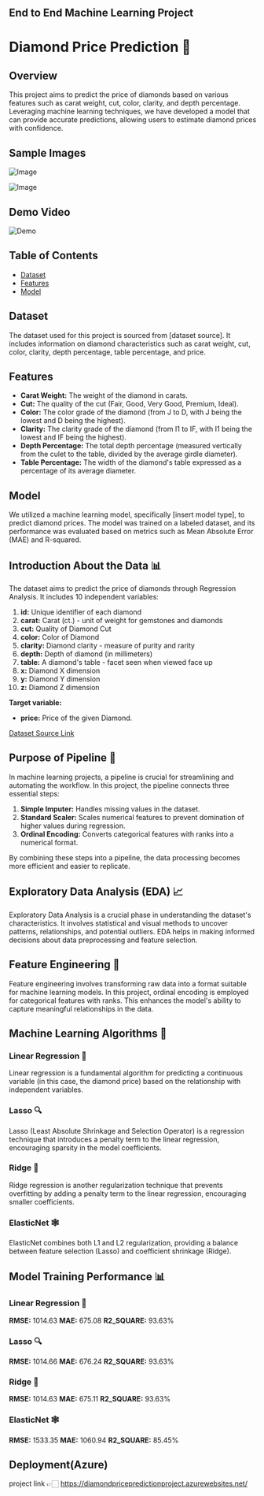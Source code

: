 ## End to End Machine Learning Project
# Diamond Price Prediction 💎
## Overview

This project aims to predict the price of diamonds based on various features such as carat weight, cut, color, clarity, and depth percentage. Leveraging machine learning techniques, we have developed a model that can provide accurate predictions, allowing users to estimate diamond prices with confidence.

## Sample Images
![Image](https://github.com/RRaghulRajkumar/Diamond-price-Prediction/blob/main/demo/image1.png)

![Image](https://github.com/RRaghulRajkumar/Diamond-price-Prediction/blob/main/demo/image2.png)

## Demo Video

![Demo](https://www.youtube.com/watch?v=XVbkq3ucc0E)

## Table of Contents

- [Dataset](#dataset)
- [Features](#features)
- [Model](#model)

## Dataset

The dataset used for this project is sourced from [dataset source]. It includes information on diamond characteristics such as carat weight, cut, color, clarity, depth percentage, table percentage, and price.

## Features

- **Carat Weight:** The weight of the diamond in carats.
- **Cut:** The quality of the cut (Fair, Good, Very Good, Premium, Ideal).
- **Color:** The color grade of the diamond (from J to D, with J being the lowest and D being the highest).
- **Clarity:** The clarity grade of the diamond (from I1 to IF, with I1 being the lowest and IF being the highest).
- **Depth Percentage:** The total depth percentage (measured vertically from the culet to the table, divided by the average girdle diameter).
- **Table Percentage:** The width of the diamond's table expressed as a percentage of its average diameter.

## Model

We utilized a machine learning model, specifically [insert model type], to predict diamond prices. The model was trained on a labeled dataset, and its performance was evaluated based on metrics such as Mean Absolute Error (MAE) and R-squared.


## Introduction About the Data 📊

The dataset aims to predict the price of diamonds through Regression Analysis. It includes 10 independent variables:

1. **id:** Unique identifier of each diamond
2. **carat:** Carat (ct.) - unit of weight for gemstones and diamonds
3. **cut:** Quality of Diamond Cut
4. **color:** Color of Diamond
5. **clarity:** Diamond clarity - measure of purity and rarity
6. **depth:** Depth of diamond (in millimeters)
7. **table:** A diamond's table - facet seen when viewed face up
8. **x:** Diamond X dimension
9. **y:** Diamond Y dimension
10. **z:** Diamond Z dimension

**Target variable:**
- **price:** Price of the given Diamond.

[Dataset Source Link](https://www.kaggle.com/competitions/playground-series-s3e8/data?select=train.csv)

## Purpose of Pipeline 🚀

In machine learning projects, a pipeline is crucial for streamlining and automating the workflow. In this project, the pipeline connects three essential steps:

1. **Simple Imputer:** Handles missing values in the dataset.
2. **Standard Scaler:** Scales numerical features to prevent domination of higher values during regression.
3. **Ordinal Encoding:** Converts categorical features with ranks into a numerical format.

By combining these steps into a pipeline, the data processing becomes more efficient and easier to replicate.

## Exploratory Data Analysis (EDA) 📈

Exploratory Data Analysis is a crucial phase in understanding the dataset's characteristics. It involves statistical and visual methods to uncover patterns, relationships, and potential outliers. EDA helps in making informed decisions about data preprocessing and feature selection.

## Feature Engineering 🔧

Feature engineering involves transforming raw data into a format suitable for machine learning models. In this project, ordinal encoding is employed for categorical features with ranks. This enhances the model's ability to capture meaningful relationships in the data.

## Machine Learning Algorithms 🤖

### Linear Regression 📏
Linear regression is a fundamental algorithm for predicting a continuous variable (in this case, the diamond price) based on the relationship with independent variables.

### Lasso 🔍
Lasso (Least Absolute Shrinkage and Selection Operator) is a regression technique that introduces a penalty term to the linear regression, encouraging sparsity in the model coefficients.

### Ridge 🚐
Ridge regression is another regularization technique that prevents overfitting by adding a penalty term to the linear regression, encouraging smaller coefficients.

### ElasticNet 🕸️
ElasticNet combines both L1 and L2 regularization, providing a balance between feature selection (Lasso) and coefficient shrinkage (Ridge).

## Model Training Performance 📊

### Linear Regression 📏
**RMSE:** 1014.63
**MAE:** 675.08
**R2_SQUARE:** 93.63%

### Lasso 🔍
**RMSE:** 1014.66
**MAE:** 676.24
**R2_SQUARE:** 93.63%

### Ridge 🚐
**RMSE:** 1014.63
**MAE:** 675.11
**R2_SQUARE:** 93.63%

### ElasticNet 🕸️
**RMSE:** 1533.35
**MAE:** 1060.94
**R2_SQUARE:** 85.45%

## Deployment(Azure)
project link 👉🏻
https://diamondpricepredictionproject.azurewebsites.net/

